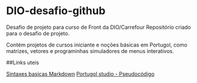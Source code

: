# DIO-desafio-github
Desafio de projeto para curso de Front da DIO/Carrefour
Repositório criado para o desafio de projeto.

Contém projetos de cursos iniciante e noções básicas em Portugol, como matrizes, vetores e programinhas simuladores de menus interativos.


##Links uteis

[Sintaxes basicas Markdown](https://www.markdownguide.org)
[Portugol studio - Pseudocódigo](http://lite.acad.univali.br/portugol/)
